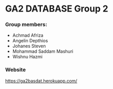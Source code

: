 # GA2 DATABASE Group 2
### Group members:

- Achmad Afriza
- Angelin Depthios
- Johanes Steven
- Mohammad Saddam Mashuri
- Wishnu Hazmi

### Website
https://ga2basdat.herokuapp.com/
